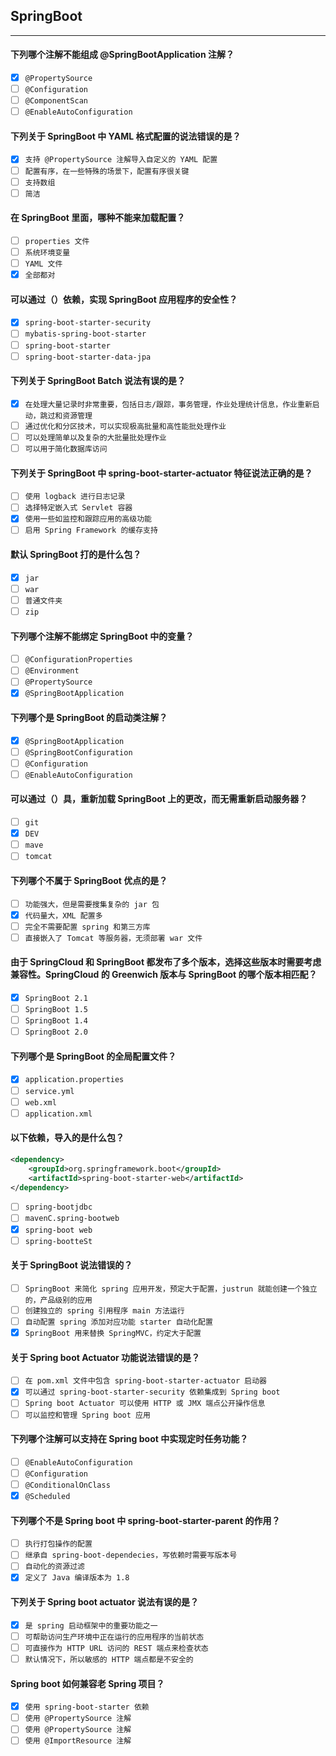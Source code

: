 ## SpringBoot
-------------------

#### 下列哪个注解不能组成 @SpringBootApplication 注解？
- [x] `@PropertySource`
- [ ] `@Configuration`
- [ ] `@ComponentScan`
- [ ] `@EnableAutoConfiguration`

#### 下列关于 SpringBoot 中 YAML 格式配置的说法错误的是？
- [x] `支持 @PropertySource 注解导入自定义的 YAML 配置`
- [ ] `配置有序，在一些特殊的场景下，配置有序很关键`
- [ ] `支持数组`
- [ ] `简洁`

#### 在 SpringBoot 里面，哪种不能来加载配置？
- [ ] `properties 文件`
- [ ] `系统环境变量`
- [ ] `YAML 文件`
- [x] `全部都对`

#### 可以通过（）依赖，实现 SpringBoot 应用程序的安全性？
- [x] `spring-boot-starter-security`
- [ ] `mybatis-spring-boot-starter`
- [ ] `spring-boot-starter`
- [ ] `spring-boot-starter-data-jpa`

#### 下列关于 SpringBoot Batch 说法有误的是？
- [x] `在处理大量记录时非常重要，包括日志/跟踪，事务管理，作业处理统计信息，作业重新启动，跳过和资源管理`
- [ ] `通过优化和分区技术，可以实现极高批量和高性能批处理作业`
- [ ] `可以处理简单以及复杂的大批量批处理作业`
- [ ] `可以用于简化数据库访问`

#### 下列关于 SpringBoot 中 spring-boot-starter-actuator 特征说法正确的是？
- [ ] `使用 logback 进行日志记录`
- [ ] `选择特定嵌入式 Servlet 容器`
- [x] `使用一些如监控和跟踪应用的高级功能`
- [ ] `启用 Spring Framework 的缓存支持`

#### 默认 SpringBoot 打的是什么包？
- [x] `jar`
- [ ] `war`
- [ ] `普通文件夹`
- [ ] `zip`

#### 下列哪个注解不能绑定 SpringBoot 中的变量？
- [ ] `@ConfigurationProperties`
- [ ] `@Environment`
- [ ] `@PropertySource`
- [x] `@SpringBootApplication`

#### 下列哪个是 SpringBoot 的启动类注解？
- [x] `@SpringBootApplication`
- [ ] `@SpringBootConfiguration`
- [ ] `@Configuration`
- [ ] `@EnableAutoConfiguration`

#### 可以通过（）具，重新加载 SpringBoot 上的更改，而无需重新启动服务器？
- [ ] `git`
- [x] `DEV`
- [ ] `mave`
- [ ] `tomcat`

#### 下列哪个不属于 SpringBoot 优点的是？
- [ ] `功能强大，但是需要搜集复杂的 jar 包`
- [x] `代码量大，XML 配置多`
- [ ] `完全不需要配置 spring 和第三方库`
- [ ] `直接嵌入了 Tomcat 等服务器，无须部署 war 文件`

#### 由于 SpringCloud 和 SpringBoot 都发布了多个版本，选择这些版本时需要考虑兼容性。SpringCloud 的 Greenwich 版本与 SpringBoot 的哪个版本相匹配？
- [x] `SpringBoot 2.1`
- [ ] `SpringBoot 1.5`
- [ ] `SpringBoot 1.4`
- [ ] `SpringBoot 2.0`

#### 下列哪个是 SpringBoot 的全局配置文件？
- [x] `application.properties`
- [ ] `service.yml`
- [ ] `web.xml`
- [ ] `application.xml`

#### 以下依赖，导入的是什么包？
```xml
<dependency>
    <groupId>org.springframework.boot</groupId>
    <artifactId>spring-boot-starter-web</artifactId>
</dependency>
```
- [ ] `spring-bootjdbc`
- [ ] `mavenC.spring-bootweb`
- [x] `spring-boot web`
- [ ] `spring-bootteSt`

#### 关于 SpringBoot 说法错误的？
- [ ] `SpringBoot 来简化 spring 应用开发，预定大于配置，justrun 就能创建一个独立的，产品级别的应用`
- [ ] `创建独立的 spring 引用程序 main 方法运行`
- [ ] `自动配置 spring 添加对应功能 starter 自动化配置`
- [x] `SpringBoot 用来替换 SpringMVC，约定大于配置`

#### 关于 Spring boot Actuator 功能说法错误的是？
- [ ] `在 pom.xml 文件中包含 spring-boot-starter-actuator 启动器`
- [x] `可以通过 spring-boot-starter-security 依赖集成到 Spring boot`
- [ ] `Spring boot Actuator 可以使用 HTTP 或 JMX 端点公开操作信息`
- [ ] `可以监控和管理 Spring boot 应用`

#### 下列哪个注解可以支持在 Spring boot 中实现定时任务功能？
- [ ] `@EnableAutoConfiguration`
- [ ] `@Configuration`
- [ ] `@ConditionalOnClass`
- [x] `@Scheduled`

#### 下列哪个不是 Spring boot 中 spring-boot-starter-parent 的作用？
- [ ] `执行打包操作的配置`
- [ ] `继承自 spring-boot-dependecies，写依赖时需要写版本号`
- [ ] `自动化的资源过滤`
- [x] `定义了 Java 编译版本为 1.8`

#### 下列关于 Spring boot actuator 说法有误的是？
- [x] `是 spring 启动框架中的重要功能之一`
- [ ] `可帮助访问生产环境中正在运行的应用程序的当前状态`
- [ ] `可直接作为 HTTP URL 访问的 REST 端点来检查状态`
- [ ] `默认情况下，所以敏感的 HTTP 端点都是不安全的`

#### Spring boot 如何兼容老 Spring 项目？
- [x] `使用 spring-boot-starter 依赖`
- [ ] `使用 @PropertySource 注解`
- [ ] `使用 @PropertySource 注解`
- [ ] `使用 @ImportResource 注解`